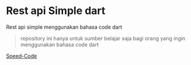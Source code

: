 # Rest api Simple dart

Rest api simple menggunakan bahasa code dart
> repository ini hanya untuk sumber belajar saja bagi orang yang ingin menggunakan bahasa code dart


[Speed-Code](https://www.youtube.com/watch?v=wRFS0iIxJBY)